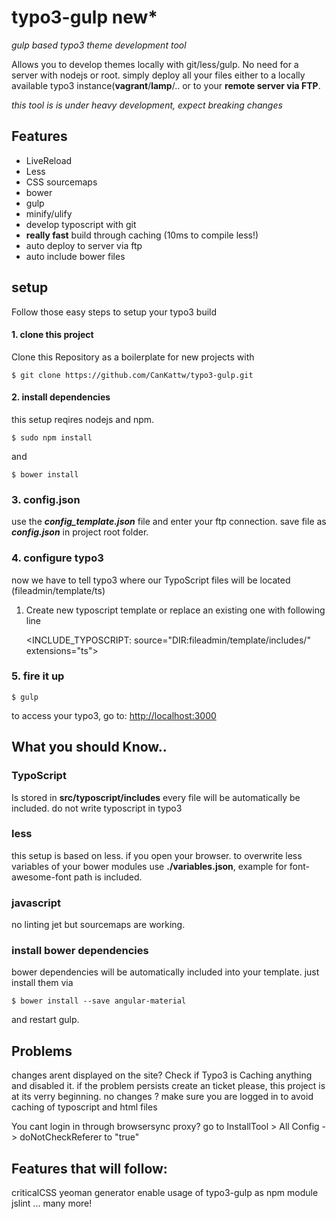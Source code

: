 # typo3-gulp new*
*gulp based typo3 theme development tool*

Allows you to develop themes locally with git/less/gulp. No need for a server with nodejs or root.
simply deploy all your files either to a locally available typo3 instance(**vagrant**/**lamp**/.. or to your **remote server via FTP**.

*this tool is is under heavy development, expect breaking changes*

## Features
* LiveReload
* Less
* CSS sourcemaps
* bower
* gulp
* minify/ulify
* develop typoscript with git
* **really fast** build through caching (10ms to compile less!)
* auto deploy to server via ftp
* auto include bower files


## setup
Follow those easy steps to setup your typo3 build

#### 1. clone this project
Clone this Repository as a boilerplate for new projects with

    $ git clone https://github.com/CanKattw/typo3-gulp.git

#### 2. install  dependencies
this setup reqires nodejs and npm.

    $ sudo npm install

and

    $ bower install

### 3. config.json
use the ***config_template.json*** file and enter your ftp connection.
save file as ***config.json*** in project root folder.

### 4. configure typo3
now we have to tell typo3 where our TypoScript files will be located (fileadmin/template/ts)
1. Create new typoscript template or replace an existing one with following line


    <INCLUDE_TYPOSCRIPT: source="DIR:fileadmin/template/includes/" extensions="ts">
### 5. fire it up
    $ gulp

to access your typo3, go to: <http://localhost:3000>

## What you should Know..

### TypoScript
Is stored in **src/typoscript/includes**
every file will be automatically be included.
do not write typoscript in typo3

### less
this setup is based on less. if you open your browser.
to overwrite less variables of your bower modules use **./variables.json**, example for font-awesome-font path is included.
### javascript
no linting jet but sourcemaps are working.


### install bower dependencies
bower dependencies will be automatically included into your template. just install them via

    $ bower install --save angular-material

and restart gulp.

## Problems
changes arent displayed on the site? Check if Typo3 is Caching anything and disabled it. if the problem persists create an ticket please, this project is at its verry beginning.
no changes ? make sure you are logged in to avoid caching of typoscript and html files


You cant login in through browsersync proxy? go to InstallTool > All Config -> doNotCheckReferer to "true"



## Features that will follow:
criticalCSS
yeoman generator
enable usage of typo3-gulp as npm module
jslint
...
many more!
